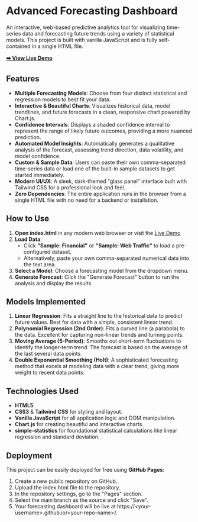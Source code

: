 # **Advanced Forecasting Dashboard**

An interactive, web-based predictive analytics tool for visualizing time-series data and forecasting future trends using a variety of statistical models. This project is built with vanilla JavaScript and is fully self-contained in a single HTML file.

[**➡️ View Live Demo**](https://www.google.com/search?q=(https://github.com/Garud218/Visual-Data-Forecaster.git))

## **Features**

* **Multiple Forecasting Models**: Choose from four distinct statistical and regression models to best fit your data.  
* **Interactive & Beautiful Charts**: Visualizes historical data, model trendlines, and future forecasts in a clean, responsive chart powered by Chart.js.  
* **Confidence Intervals**: Displays a shaded confidence interval to represent the range of likely future outcomes, providing a more nuanced prediction.  
* **Automated Model Insights**: Automatically generates a qualitative analysis of the forecast, assessing trend direction, data volatility, and model confidence.  
* **Custom & Sample Data**: Users can paste their own comma-separated time-series data or load one of the built-in sample datasets to get started immediately.  
* **Modern UI/UX**: A sleek, dark-themed "glass panel" interface built with Tailwind CSS for a professional look and feel.  
* **Zero Dependencies**: The entire application runs in the browser from a single HTML file with no need for a backend or installation.

## **How to Use**

1. **Open index.html** in any modern web browser or visit the [Live Demo](https://www.google.com/search?q=(https://github.com/Garud218/Visual-Data-Forecaster.git)) 
2. **Load Data**:  
   * Click **"Sample: Financial"** or **"Sample: Web Traffic"** to load a pre-configured dataset.  
   * Alternatively, paste your own comma-separated numerical data into the text area.  
3. **Select a Model**: Choose a forecasting model from the dropdown menu.  
4. **Generate Forecast**: Click the "Generate Forecast" button to run the analysis and display the results.

## **Models Implemented**

1. **Linear Regression**: Fits a straight line to the historical data to predict future values. Best for data with a simple, consistent linear trend.  
2. **Polynomial Regression (2nd Order)**: Fits a curved line (a parabola) to the data. Excellent for capturing non-linear trends and turning points.  
3. **Moving Average (5-Period)**: Smooths out short-term fluctuations to identify the longer-term trend. The forecast is based on the average of the last several data points.  
4. **Double Exponential Smoothing (Holt)**: A sophisticated forecasting method that excels at modeling data with a clear trend, giving more weight to recent data points.

## **Technologies Used**

* **HTML5**  
* **CSS3** & **Tailwind CSS** for styling and layout.  
* **Vanilla JavaScript** for all application logic and DOM manipulation.  
* **Chart.js** for creating beautiful and interactive charts.  
* **simple-statistics** for foundational statistical calculations like linear regression and standard deviation.

## **Deployment**

This project can be easily deployed for free using **GitHub Pages**:

1. Create a new public repository on GitHub.  
2. Upload the index.html file to the repository.  
3. In the repository settings, go to the "Pages" section.  
4. Select the main branch as the source and click "Save".  
5. Your forecasting dashboard will be live at https://\<your-username\>.github.io/\<your-repo-name\>/.
